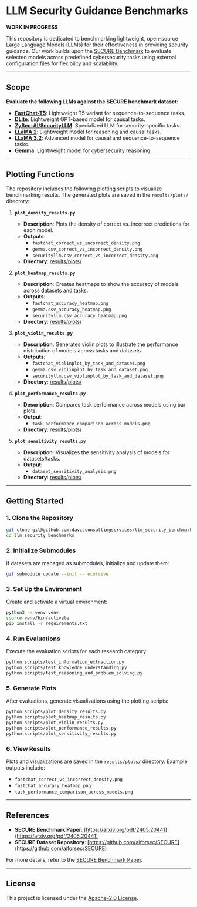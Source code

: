 # **LLM Security Guidance Benchmarks**

**WORK IN PROGRESS**

This repository is dedicated to benchmarking lightweight, open-source Large Language Models (LLMs) for their effectiveness in providing security guidance. Our work builds upon the [SECURE Benchmark](https://arxiv.org/pdf/2405.20441) to evaluate selected models across predefined cybersecurity tasks using external configuration files for flexibility and scalability.

---

## **Scope**

**Evaluate the following LLMs against the SECURE benchmark dataset:**

- [**FastChat-T5**](https://huggingface.co/lmsys/fastchat-t5): Lightweight T5 variant for sequence-to-sequence tasks.
- [**DLite**](https://huggingface.co/aisquared/dlite-v2-1_5b): Lightweight GPT-based model for causal tasks.
- [**ZySec-AI/SecurityLLM**](https://huggingface.co/ZySec-AI/SecurityLLM): Specialized LLM for security-specific tasks.
- [**LLaMA 2**](https://huggingface.co/meta-llama/Llama-2-7b-hf): Lightweight model for reasoning and causal tasks.
- [**LLaMA 3.2**](https://huggingface.co/meta-llama/Llama-3.2-3B): Advanced model for causal and sequence-to-sequence tasks.
- [**Gemma**](https://huggingface.co/gemma-ai): Lightweight model for cybersecurity reasoning.

---

## **Plotting Functions**

The repository includes the following plotting scripts to visualize benchmarking results. The generated plots are saved in the `results/plots/` directory:

1. **`plot_density_results.py`**  
   - **Description**: Plots the density of correct vs. incorrect predictions for each model.
   - **Outputs**: 
     - `fastchat_correct_vs_incorrect_density.png`
     - `gemma.csv_correct_vs_incorrect_density.png`
     - `securityllm.csv_correct_vs_incorrect_density.png`
   - **Directory**: [results/plots/](results/plots/)

2. **`plot_heatmap_results.py`**  
   - **Description**: Creates heatmaps to show the accuracy of models across datasets and tasks.
   - **Outputs**: 
     - `fastchat_accuracy_heatmap.png`
     - `gemma.csv_accuracy_heatmap.png`
     - `securityllm.csv_accuracy_heatmap.png`
   - **Directory**: [results/plots/](results/plots/)

3. **`plot_violin_results.py`**  
   - **Description**: Generates violin plots to illustrate the performance distribution of models across tasks and datasets.
   - **Outputs**: 
     - `fastchat_violinplot_by_task_and_dataset.png`
     - `gemma.csv_violinplot_by_task_and_dataset.png`
     - `securityllm.csv_violinplot_by_task_and_dataset.png`
   - **Directory**: [results/plots/](results/plots/)

4. **`plot_performance_results.py`**  
   - **Description**: Compares task performance across models using bar plots.
   - **Output**: 
     - `task_performance_comparison_across_models.png`
   - **Directory**: [results/plots/](results/plots/)

5. **`plot_sensitivity_results.py`**  
   - **Description**: Visualizes the sensitivity analysis of models for datasets/tasks.
   - **Output**: 
     - `dataset_sensitivity_analysis.png`
   - **Directory**: [results/plots/](results/plots/)

---

## **Getting Started**

### **1. Clone the Repository**
```bash
git clone git@github.com:davisconsultingservices/llm_security_benchmarks.git
cd llm_security_benchmarks
```

### **2. Initialize Submodules**
If datasets are managed as submodules, initialize and update them:
```bash
git submodule update --init --recursive
```

### **3. Set Up the Environment**
Create and activate a virtual environment:
```bash
python3 -m venv venv
source venv/bin/activate
pip install -r requirements.txt
```

### **4. Run Evaluations**
Execute the evaluation scripts for each research category:
```bash
python scripts/test_information_extraction.py
python scripts/test_knowledge_understanding.py
python scripts/test_reasoning_and_problem_solving.py
```

### **5. Generate Plots**
After evaluations, generate visualizations using the plotting scripts:
```bash
python scripts/plot_density_results.py
python scripts/plot_heatmap_results.py
python scripts/plot_violin_results.py
python scripts/plot_performance_results.py
python scripts/plot_sensitivity_results.py
```

### **6. View Results**
Plots and visualizations are saved in the `results/plots/` directory. Example outputs include:
- `fastchat_correct_vs_incorrect_density.png`
- `fastchat_accuracy_heatmap.png`
- `task_performance_comparison_across_models.png`

---

## **References**

- **SECURE Benchmark Paper**: [https://arxiv.org/pdf/2405.20441](https://arxiv.org/pdf/2405.20441)
- **SECURE Dataset Repository**: [https://github.com/aiforsec/SECURE](https://github.com/aiforsec/SECURE)

For more details, refer to the [SECURE Benchmark Paper](https://arxiv.org/pdf/2405.20441).

---

## **License**

This project is licensed under the [Apache-2.0 License](LICENSE).
